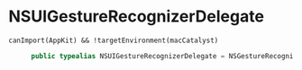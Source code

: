 # NSUIGestureRecognizerDelegate

<dl>
<dt><code>canImport(AppKit) && !targetEnvironment(macCatalyst)</code></dt>
<dd>

``` swift
public typealias NSUIGestureRecognizerDelegate = NSGestureRecognizerDelegate
```

</dd>
</dl>
